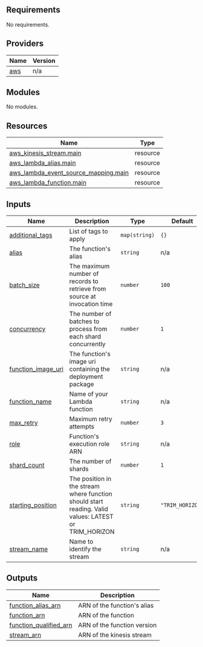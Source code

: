 <!-- BEGIN_TF_DOCS -->
## Requirements

No requirements.

## Providers

| Name | Version |
|------|---------|
| <a name="provider_aws"></a> [aws](#provider\_aws) | n/a |

## Modules

No modules.

## Resources

| Name | Type |
|------|------|
| [aws_kinesis_stream.main](https://registry.terraform.io/providers/hashicorp/aws/latest/docs/resources/kinesis_stream) | resource |
| [aws_lambda_alias.main](https://registry.terraform.io/providers/hashicorp/aws/latest/docs/resources/lambda_alias) | resource |
| [aws_lambda_event_source_mapping.main](https://registry.terraform.io/providers/hashicorp/aws/latest/docs/resources/lambda_event_source_mapping) | resource |
| [aws_lambda_function.main](https://registry.terraform.io/providers/hashicorp/aws/latest/docs/resources/lambda_function) | resource |

## Inputs

| Name | Description | Type | Default | Required |
|------|-------------|------|---------|:--------:|
| <a name="input_additional_tags"></a> [additional\_tags](#input\_additional\_tags) | List of tags to apply | `map(string)` | `{}` | no |
| <a name="input_alias"></a> [alias](#input\_alias) | The function's alias | `string` | n/a | yes |
| <a name="input_batch_size"></a> [batch\_size](#input\_batch\_size) | The maximum number of records to retrieve from source at invocation time | `number` | `100` | no |
| <a name="input_concurrency"></a> [concurrency](#input\_concurrency) | The number of batches to process from each shard concurrently | `number` | `1` | no |
| <a name="input_function_image_uri"></a> [function\_image\_uri](#input\_function\_image\_uri) | The function's image uri containing the deployment package | `string` | n/a | yes |
| <a name="input_function_name"></a> [function\_name](#input\_function\_name) | Name of your Lambda function | `string` | n/a | yes |
| <a name="input_max_retry"></a> [max\_retry](#input\_max\_retry) | Maximum retry attempts | `number` | `3` | no |
| <a name="input_role"></a> [role](#input\_role) | Function's execution role ARN | `string` | n/a | yes |
| <a name="input_shard_count"></a> [shard\_count](#input\_shard\_count) | The number of shards | `number` | `1` | no |
| <a name="input_starting_position"></a> [starting\_position](#input\_starting\_position) | The position in the stream where function should start reading. Valid values: LATEST or TRIM\_HORIZON | `string` | `"TRIM_HORIZON"` | no |
| <a name="input_stream_name"></a> [stream\_name](#input\_stream\_name) | Name to identify the stream | `string` | n/a | yes |

## Outputs

| Name | Description |
|------|-------------|
| <a name="output_function_alias_arn"></a> [function\_alias\_arn](#output\_function\_alias\_arn) | ARN of the function's alias |
| <a name="output_function_arn"></a> [function\_arn](#output\_function\_arn) | ARN of the function |
| <a name="output_function_qualified_arn"></a> [function\_qualified\_arn](#output\_function\_qualified\_arn) | ARN of the function version |
| <a name="output_stream_arn"></a> [stream\_arn](#output\_stream\_arn) | ARN of the kinesis stream |
<!-- END_TF_DOCS -->